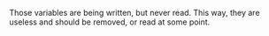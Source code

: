 Those variables are being written, but never read. This way, they are useless and should be removed, or read at some point.

<?php

// $a is used multiple times, but never read
$a = 'a';
$a .= 'b';

$b = 3; 
//$b is actually read once
$a .= $b + 3; 

?>
